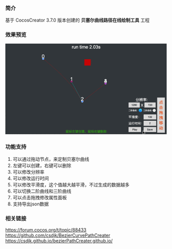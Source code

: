 ### 简介
基于 CocosCreator 3.7.0 版本创建的 **贝塞尔曲线路径在线绘制工具** 工程

### 效果预览
![image](../../../gif/202203/2022030565.gif)

### 功能支持
1. 可以通过拖动节点，来定制贝塞尔曲线
2. 左键可以创建，右键可以删除
3. 可以修改分辨率
4. 可以修改运行时间
5. 可以修改平滑度，这个值越大越平滑，不过生成的数据越多
6. 可以切换二阶曲线和三阶曲线
7. 可以点击拖拽修改属性面板
8. 支持导出json数据

### 相关链接
https://forum.cocos.org/t/topic/88433    
https://github.com/csdjk/BezierCurvePathCreater    
https://csdjk.github.io/bezierPathCreater.github.io/